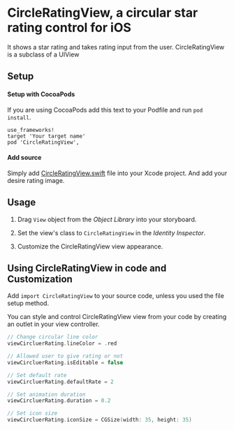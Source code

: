 # CircleRatingView, a circular star rating control for iOS
It shows a star rating and takes rating input from the user. CircleRatingView is a subclass of a UIView

## Setup

#### Setup with CocoaPods

If you are using CocoaPods add this text to your Podfile and run `pod install`.

    use_frameworks!
    target 'Your target name'
    pod 'CircleRatingView',
    
#### Add source

Simply add [CircleRatingView.swift](https://github.com/kishanraja/CircleRatingView/tree/master/CircleRatingView/CircleRatingView.swift) file into your Xcode project. And add your desire rating image.

## Usage

1) Drag `View` object from the *Object Library* into your storyboard.

2) Set the view's class to `CircleRatingView` in the *Identity Inspector*.

3) Customize the CircleRatingView view appearance.

## Using CircleRatingView in code and Customization

Add `import CircleRatingView` to your source code, unless you used the file setup method.

You can style and control CircleRatingView view from your code by creating an outlet in your view controller.

```Swift
// Change circular line color
viewCircluerRating.lineColor = .red

// Allowed user to give rating or not
viewCircluerRating.isEditable = false

// Set default rate
viewCircluerRating.defaultRate = 2

// Set animation duration
viewCircluerRating.duration = 0.2

// Set icon size
viewCircluerRating.iconSize = CGSize(width: 35, height: 35)


